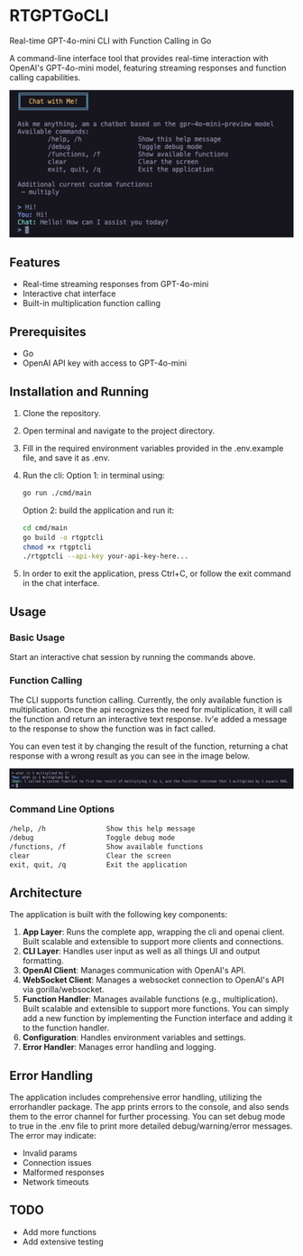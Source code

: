 # RTGPTGoCLI

Real-time GPT-4o-mini CLI with Function Calling in Go

A command-line interface tool that provides real-time interaction with OpenAI's GPT-4o-mini model, featuring streaming responses and function calling capabilities.

![alt text](docs/images/preview.png)

## Features

- Real-time streaming responses from GPT-4o-mini
- Interactive chat interface
- Built-in multiplication function calling

## Prerequisites

- Go
- OpenAI API key with access to GPT-4o-mini

## Installation and Running

1. Clone the repository.

2. Open terminal and navigate to the project directory.

3. Fill in the required environment variables provided in the .env.example file, and save it as .env.

4. Run the cli:
   Option 1: in terminal using:

   ```bash
   go run ./cmd/main
   ```

   Option 2: build the application and run it:

   ```bash
   cd cmd/main
   go build -o rtgptcli
   chmod +x rtgptcli
   ./rtgptcli --api-key your-api-key-here...
   ```

5. In order to exit the application, press Ctrl+C, or follow the exit command in the chat interface.

## Usage

### Basic Usage

Start an interactive chat session by running the commands above.

### Function Calling

The CLI supports function calling.
Currently, the only available function is multiplication.
Once the api recognizes the need for multiplication, it will call the function and return an interactive text response.
Iv'e added a message to the response to show the function was in fact called.

You can even test it by changing the result of the function, returning a chat response with a wrong result as you can see in the image below.

![alt text](docs/images/func_example.png)

### Command Line Options

```
/help, /h               Show this help message
/debug                  Toggle debug mode
/functions, /f          Show available functions
clear                   Clear the screen
exit, quit, /q          Exit the application
```

## Architecture

The application is built with the following key components:

1. **App Layer**: Runs the complete app, wrapping the cli and openai client. Built scalable and extensible to support more clients and connections.
2. **CLI Layer**: Handles user input as well as all things UI and output formatting.
3. **OpenAI Client**: Manages communication with OpenAI's API.
4. **WebSocket Client**: Manages a websocket connection to OpenAI's API via gorilla/websocket.
5. **Function Handler**: Manages available functions (e.g., multiplication). Built scalable and extensible to support more functions. You can simply add a new function by implementing the Function interface and adding it to the function handler.
6. **Configuration**: Handles environment variables and settings.
7. **Error Handler**: Manages error handling and logging.

## Error Handling

The application includes comprehensive error handling, utilizing the errorhandler package.
The app prints errors to the console, and also sends them to the error channel for further processing.
You can set debug mode to true in the .env file to print more detailed debug/warning/error messages.
The error may indicate:

- Invalid params
- Connection issues
- Malformed responses
- Network timeouts

## TODO

- Add more functions
- Add extensive testing
